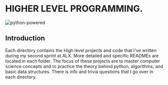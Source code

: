 # HIGHER LEVEL PROGRAMMING.

![python-powered](https://user-images.githubusercontent.com/35099243/132401902-fe845862-b655-4564-aa00-f2c9a2a5aeaa.gif)

## Introduction

Each directory contains the High level projects and code that I've written during my second sprint at ALX. More detailed and specific READMEs are located in each folder. The focus of these projects are to master computer science concepts and to practice the theory behind python, algorithms, and basic data structures. There is info and trivia questions that I go over in each directory.
